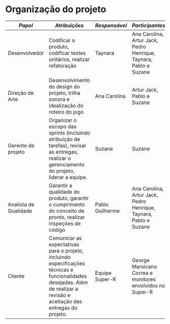 # Organização do projeto

|**_Papel_**|**_Atribuições_**| **_Responsável_**| **_Participantes_**|
|---|---|---|---|
|Desenvolvedor|Codificar o produto, codificar testes unitários, realizar refatoração|Taynara|Ana Carolina, Artur Jack, Pedro Henrique, Taynara, Pablo e Suzane|
|Direção de Arte|Desenvolvimento do design do projeto, trilha sonora e idealização do roteiro do jogo|Ana Carolina|Artur Jack, Pablo e Suzane|
|Gerente de projeto|Organizar o escopo das sprints (incluindo atribuição de tarefas), revisar as entregas, realizar o gerenciamento do projeto, liderar a equipe. |Suzane|Suzane|
|Analista de Qualidade|Garantir a qualidade do produto, garantir o cumprimento do conceito de pronto, realizar inspeções de código|Pablo Guilherme|Ana Carolina, Artur Jack, Pedro Henrique, Taynara, Pablo e Suzane|
|Cliente|Comunicar as expectativas para o projeto, incluindo especificações técnicas e funcionalidades desejadas. Além de realizar a revisão e aceitação das entregas do projeto.|Equipe Super-R|George Marsicano Correa e monitores envolvidos no Super-R|
